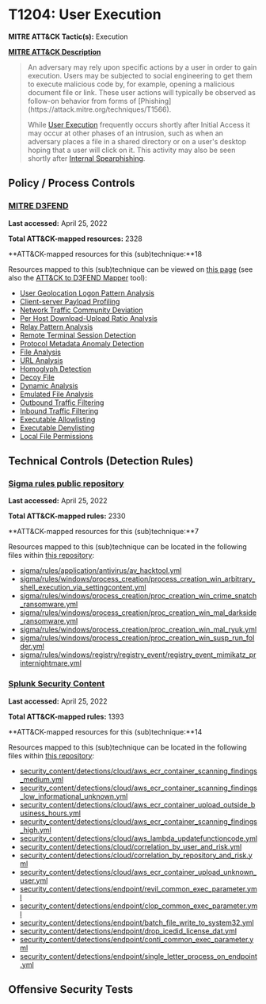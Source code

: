 # T1204: User Execution
**MITRE ATT&CK Tactic(s):** Execution

**[MITRE ATT&CK Description](https://attack.mitre.org/techniques/T1204)**
<blockquote>An adversary may rely upon specific actions by a user in order to gain execution. Users may be subjected to social engineering to get them to execute malicious code by, for example, opening a malicious document file or link. These user actions will typically be observed as follow-on behavior from forms of [Phishing](https://attack.mitre.org/techniques/T1566).

While [User Execution](https://attack.mitre.org/techniques/T1204) frequently occurs shortly after Initial Access it may occur at other phases of an intrusion, such as when an adversary places a file in a shared directory or on a user's desktop hoping that a user will click on it. This activity may also be seen shortly after [Internal Spearphishing](https://attack.mitre.org/techniques/T1534).</blockquote>
## Policy / Process Controls
### [MITRE D3FEND](https://d3fend.mitre.org/)
**Last accessed:** April 25, 2022

**Total ATT&CK-mapped resources:** 2328

**ATT&CK-mapped resources for this (sub)technique:**18

Resources mapped to this (sub)technique can be viewed on [this page](https://d3fend.mitre.org/) (see also the [ATT&CK to D3FEND Mapper](https://d3fend.mitre.org/tools/attack-mapper) tool):

* [User Geolocation Logon Pattern Analysis](https://d3fend.mitre.org/techniques/d3f:UserGeolocationLogonPatternAnalysis)
* [Client-server Payload Profiling](https://d3fend.mitre.org/techniques/d3f:Client-serverPayloadProfiling)
* [Network Traffic Community Deviation](https://d3fend.mitre.org/techniques/d3f:NetworkTrafficCommunityDeviation)
* [Per Host Download-Upload Ratio Analysis](https://d3fend.mitre.org/techniques/d3f:PerHostDownload-UploadRatioAnalysis)
* [Relay Pattern Analysis](https://d3fend.mitre.org/techniques/d3f:RelayPatternAnalysis)
* [Remote Terminal Session Detection](https://d3fend.mitre.org/techniques/d3f:RemoteTerminalSessionDetection)
* [Protocol Metadata Anomaly Detection](https://d3fend.mitre.org/techniques/d3f:ProtocolMetadataAnomalyDetection)
* [File Analysis](https://d3fend.mitre.org/techniques/d3f:FileAnalysis)
* [URL Analysis](https://d3fend.mitre.org/techniques/d3f:URLAnalysis)
* [Homoglyph Detection](https://d3fend.mitre.org/techniques/d3f:HomoglyphDetection)
* [Decoy File](https://d3fend.mitre.org/techniques/d3f:DecoyFile)
* [Dynamic Analysis](https://d3fend.mitre.org/techniques/d3f:DynamicAnalysis)
* [Emulated File Analysis](https://d3fend.mitre.org/techniques/d3f:EmulatedFileAnalysis)
* [Outbound Traffic Filtering](https://d3fend.mitre.org/techniques/d3f:OutboundTrafficFiltering)
* [Inbound Traffic Filtering](https://d3fend.mitre.org/techniques/d3f:InboundTrafficFiltering)
* [Executable Allowlisting](https://d3fend.mitre.org/techniques/d3f:ExecutableAllowlisting)
* [Executable Denylisting](https://d3fend.mitre.org/techniques/d3f:ExecutableDenylisting)
* [Local File Permissions](https://d3fend.mitre.org/techniques/d3f:LocalFilePermissions)

## Technical Controls (Detection Rules)
### [Sigma rules public repository](https://github.com/SigmaHQ/sigma)
**Last accessed:** April 25, 2022

**Total ATT&CK-mapped rules:** 2330

**ATT&CK-mapped resources for this (sub)technique:**7

Resources mapped to this (sub)technique can be located in the following files within [this repository](https://github.com/SigmaHQ/sigma/tree/master/rules):

* [sigma/rules/application/antivirus/av_hacktool.yml](https://github.com/SigmaHQ/sigma/blob/master/rules/application/antivirus/av_hacktool.yml)
* [sigma/rules/windows/process_creation/process_creation_win_arbitrary_shell_execution_via_settingcontent.yml](https://github.com/SigmaHQ/sigma/blob/master/rules/windows/process_creation/process_creation_win_arbitrary_shell_execution_via_settingcontent.yml)
* [sigma/rules/windows/process_creation/proc_creation_win_crime_snatch_ransomware.yml](https://github.com/SigmaHQ/sigma/blob/master/rules/windows/process_creation/proc_creation_win_crime_snatch_ransomware.yml)
* [sigma/rules/windows/process_creation/proc_creation_win_mal_darkside_ransomware.yml](https://github.com/SigmaHQ/sigma/blob/master/rules/windows/process_creation/proc_creation_win_mal_darkside_ransomware.yml)
* [sigma/rules/windows/process_creation/proc_creation_win_mal_ryuk.yml](https://github.com/SigmaHQ/sigma/blob/master/rules/windows/process_creation/proc_creation_win_mal_ryuk.yml)
* [sigma/rules/windows/process_creation/proc_creation_win_susp_run_folder.yml](https://github.com/SigmaHQ/sigma/blob/master/rules/windows/process_creation/proc_creation_win_susp_run_folder.yml)
* [sigma/rules/windows/registry/registry_event/registry_event_mimikatz_printernightmare.yml](https://github.com/SigmaHQ/sigma/blob/master/rules/windows/registry/registry_event/registry_event_mimikatz_printernightmare.yml)

### [Splunk Security Content](https://github.com/splunk/security_content)
**Last accessed:** April 25, 2022

**Total ATT&CK-mapped rules:** 1393

**ATT&CK-mapped resources for this (sub)technique:**14

Resources mapped to this (sub)technique can be located in the following files within [this repository](https://github.com/splunk/security_content/tree/develop/detections):

* [security_content/detections/cloud/aws_ecr_container_scanning_findings_medium.yml](https://github.com/splunk/security_content/blob/develop/detections/cloud/aws_ecr_container_scanning_findings_medium.yml)
* [security_content/detections/cloud/aws_ecr_container_scanning_findings_low_informational_unknown.yml](https://github.com/splunk/security_content/blob/develop/detections/cloud/aws_ecr_container_scanning_findings_low_informational_unknown.yml)
* [security_content/detections/cloud/aws_ecr_container_upload_outside_business_hours.yml](https://github.com/splunk/security_content/blob/develop/detections/cloud/aws_ecr_container_upload_outside_business_hours.yml)
* [security_content/detections/cloud/aws_ecr_container_scanning_findings_high.yml](https://github.com/splunk/security_content/blob/develop/detections/cloud/aws_ecr_container_scanning_findings_high.yml)
* [security_content/detections/cloud/aws_lambda_updatefunctioncode.yml](https://github.com/splunk/security_content/blob/develop/detections/cloud/aws_lambda_updatefunctioncode.yml)
* [security_content/detections/cloud/correlation_by_user_and_risk.yml](https://github.com/splunk/security_content/blob/develop/detections/cloud/correlation_by_user_and_risk.yml)
* [security_content/detections/cloud/correlation_by_repository_and_risk.yml](https://github.com/splunk/security_content/blob/develop/detections/cloud/correlation_by_repository_and_risk.yml)
* [security_content/detections/cloud/aws_ecr_container_upload_unknown_user.yml](https://github.com/splunk/security_content/blob/develop/detections/cloud/aws_ecr_container_upload_unknown_user.yml)
* [security_content/detections/endpoint/revil_common_exec_parameter.yml](https://github.com/splunk/security_content/blob/develop/detections/endpoint/revil_common_exec_parameter.yml)
* [security_content/detections/endpoint/clop_common_exec_parameter.yml](https://github.com/splunk/security_content/blob/develop/detections/endpoint/clop_common_exec_parameter.yml)
* [security_content/detections/endpoint/batch_file_write_to_system32.yml](https://github.com/splunk/security_content/blob/develop/detections/endpoint/batch_file_write_to_system32.yml)
* [security_content/detections/endpoint/drop_icedid_license_dat.yml](https://github.com/splunk/security_content/blob/develop/detections/endpoint/drop_icedid_license_dat.yml)
* [security_content/detections/endpoint/conti_common_exec_parameter.yml](https://github.com/splunk/security_content/blob/develop/detections/endpoint/conti_common_exec_parameter.yml)
* [security_content/detections/endpoint/single_letter_process_on_endpoint.yml](https://github.com/splunk/security_content/blob/develop/detections/endpoint/single_letter_process_on_endpoint.yml)


## Offensive Security Tests
